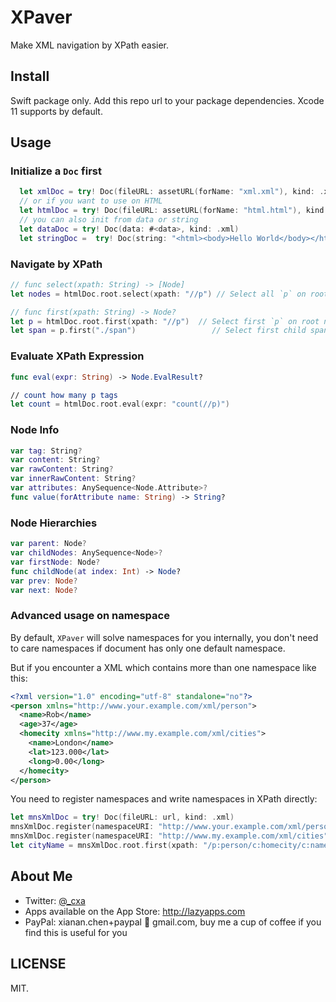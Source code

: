 # XPaver

Make XML navigation by XPath easier.

## Install

Swift package only. Add this repo url to your package dependencies. Xcode 11 supports by default.

## Usage

### Initialize a `Doc` first

```swift
  let xmlDoc = try! Doc(fileURL: assetURL(forName: "xml.xml"), kind: .xml)
  // or if you want to use on HTML
  let htmlDoc = try! Doc(fileURL: assetURL(forName: "html.html"), kind: .html)
  // you can also init from data or string
  let dataDoc = try! Doc(data: #<data>, kind: .xml)
  let stringDoc =  try! Doc(string: "<html><body>Hello World</body></html>", kind: .html)
```

### Navigate by XPath

```swift
// func select(xpath: String) -> [Node]
let nodes = htmlDoc.root.select(xpath: "//p") // Select all `p` on root node:

// func first(xpath: String) -> Node?
let p = htmlDoc.root.first(xpath: "//p")  // Select first `p` on root node:
let span = p.first("./span")                 // Select first child span on `p`
```

### Evaluate XPath Expression

```swift
func eval(expr: String) -> Node.EvalResult?

// count how many p tags
let count = htmlDoc.root.eval(expr: "count(//p)")
```

### Node Info

```swift
var tag: String?
var content: String?
var rawContent: String?
var innerRawContent: String?
var attributes: AnySequence<Node.Attribute>?
func value(forAttribute name: String) -> String?
```

### Node Hierarchies

```swift
var parent: Node?
var childNodes: AnySequence<Node>?
var firstNode: Node?
func childNode(at index: Int) -> Node?
var prev: Node?
var next: Node?
```

### Advanced usage on namespace

By default, `XPaver` will solve namespaces for you internally, you don't need to care namespaces if document has only one default namespace.

But if you encounter a XML which contains more than one namespace like this:

```xml
<?xml version="1.0" encoding="utf-8" standalone="no"?>
<person xmlns="http://www.your.example.com/xml/person">
  <name>Rob</name>
  <age>37</age>
  <homecity xmlns="http://www.my.example.com/xml/cities">
    <name>London</name>
    <lat>123.000</lat>
    <long>0.00</long>
  </homecity>
</person>
```

You need to register namespaces and write namespaces in XPath directly:

```swift
let mnsXmlDoc = try! Doc(fileURL: url, kind: .xml)
mnsXmlDoc.register(namespaceURI: "http://www.your.example.com/xml/person", forPrefix: "p")
mnsXmlDoc.register(namespaceURI: "http://www.my.example.com/xml/cities", forPrefix: "c")
let cityName = mnsXmlDoc.root.first(xpath: "/p:person/c:homecity/c:name")
```

## About Me

- Twitter: [@\_cxa](https://twitter.com/_cxa)
- Apps available on the App Store: <http://lazyapps.com>
- PayPal: xianan.chen+paypal 📧 gmail.com, buy me a cup of coffee if you find this is useful for you

## LICENSE

MIT.
